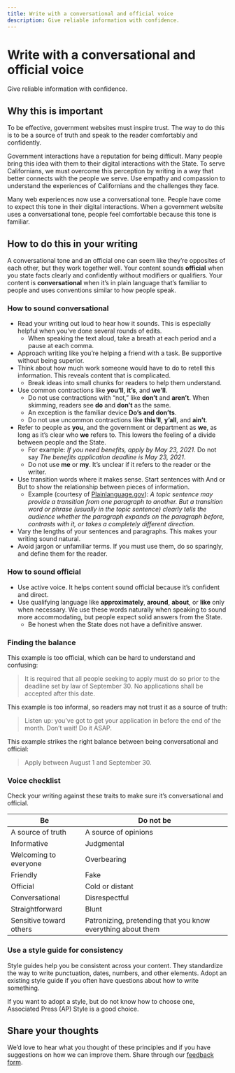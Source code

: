 ```yaml
---
title: Write with a conversational and official voice
description: Give reliable information with confidence.
---
```


# Write with a conversational and official voice

<p class="text-lead">Give reliable information with confidence.</p>

## Why this is important

To be effective, government websites must inspire trust. The way to do this is to be a source of truth and speak to the reader comfortably and confidently.

Government interactions have a reputation for being difficult. Many people bring this idea with them to their digital interactions with the State. To serve Californians, we must overcome this perception by writing in a way that better connects with the people we serve. Use empathy and compassion to understand the experiences of Californians and the challenges they face.

Many web experiences now use a conversational tone. People have come to expect this tone in their digital interactions. When a government website uses a conversational tone, people feel comfortable because this tone is familiar.

## How to do this in your writing

A conversational tone and an official one can seem like they’re opposites of each other, but they work together well. Your content sounds **official** when you state facts clearly and confidently without modifiers or qualifiers. Your content is **conversational** when it’s in plain language that’s familiar to people and uses conventions similar to how people speak.

### How to sound conversational

* Read your writing out loud to hear how it sounds. This is especially helpful when you’ve done several rounds of edits.
  * When speaking the text aloud, take a breath at each period and a pause at each comma.
* Approach writing like you’re helping a friend with a task. Be supportive without being superior.
* Think about how much work someone would have to do to retell this information. This reveals content that is complicated.
  * Break ideas into small chunks for readers to help them understand.
* Use common contractions like **you’ll**, **it’s**, and **we’ll**.
  * Do not use contractions with “not,” like **don’t** and **aren’t**. When skimming, readers see **do** and **don’t** as the same.
  * An exception is the familiar device **Do’s and don’ts**.
  * Do not use uncommon contractions like **this’ll**, **y’all**, and **ain’t**.
* Refer to people as **you**, and the government or department as **we**, as long as it’s clear who **we** refers to. This lowers the feeling of a divide between people and the State.
  * For example: _If you need benefits, apply by May 23, 2021_. Do not say _The benefits application deadline is May 23, 2021_.
  * Do not use **me** or **my**. It’s unclear if it refers to the reader or the writer.
* Use transition words where it makes sense. Start sentences with And or But to show the relationship between pieces of information.
  * Example (courtesy of [Plainlanguage.gov](https://www.plainlanguage.gov/guidelines/organize/use-transition-words/)): _A topic sentence may provide a transition from one paragraph to another. But a transition word or phrase (usually in the topic sentence) clearly tells the audience whether the paragraph expands on the paragraph before, contrasts with it, or takes a completely different direction._
* Vary the lengths of your sentences and paragraphs. This makes your writing sound natural.
* Avoid jargon or unfamiliar terms. If you must use them, do so sparingly, and define them for the reader.

### How to sound official

* Use active voice. It helps content sound official because it’s confident and direct.
* Use qualifying language like **approximately**, **around**, **about**, or **like** only when necessary. We use these words naturally when speaking to sound more accommodating, but people expect solid answers from the State.
  * Be honest when the State does not have a definitive answer.

### Finding the balance

This example is too official, which can be hard to understand and confusing:

> It is required that all people seeking to apply must do so prior to the deadline set by law of September 30. No applications shall be accepted after this date.

This example is too informal, so readers may not trust it as a source of truth:

> Listen up: you’ve got to get your application in before the end of the month. Don’t wait! Do it ASAP.

This example strikes the right balance between being conversational and official:

> Apply between August 1 and September 30.

### Voice checklist

Check your writing against these traits to make sure it’s conversational and official.

| **Be**                  | **Do not be**                                               |
| ----------------------- | ----------------------------------------------------------- | 
| A source of truth       | A source of opinions                                        |
| Informative             | Judgmental                                                  |
| Welcoming to everyone   | Overbearing                                                 |
| Friendly                | Fake                                                        |
| Official                | Cold or distant                                             |
| Conversational          | Disrespectful                                               |
| Straightforward         | Blunt                                                       |
| Sensitive toward others | Patronizing, pretending that you know everything about them |

### Use a style guide for consistency

Style guides help you be consistent across your content. They standardize the way to write punctuation, dates, numbers, and other elements. Adopt an existing style guide if you often have questions about how to write something.

If you want to adopt a style, but do not know how to choose one, Associated Press (AP) Style is a good choice.

## Share your thoughts

We’d love to hear what you thought of these principles and if you have suggestions on how we can improve them. Share through our [feedback form](https://docs.google.com/forms/d/e/1FAIpQLScNllSkyD7sI7wQPQ9LkkfbRB4w7stEbEKuhrHVxYue-DPyQQ/viewform?usp=sf_link).
